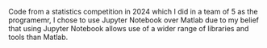 Code from a statistics competition in 2024 which I did in a team of 5 as the programemr, I chose to use Jupyter Notebook over Matlab due to my belief that using Jupyter Notebook allows use of a wider range of libraries and tools than Matlab.
